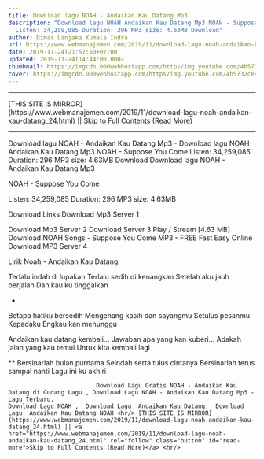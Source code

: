 ```yaml
---
title: Download lagu NOAH - Andaikan Kau Datang Mp3
description: "Download lagu NOAH Andaikan Kau Datang Mp3 NOAH - Suppose You Come
  Listen: 34,259,085 Duration: 296 MP3 size: 4.63MB Download"
author: Dimas Lanjaka Kumala Indra
url: https://www.webmanajemen.com/2019/11/download-lagu-noah-andaikan-kau-datang_24.html
date: 2019-11-24T21:57:50+07:00
updated: 2019-11-24T14:44:00.000Z
thumbnail: https://imgcdn.000webhostapp.com/https/img.youtube.com/4b5732ce420e9e6b2886f399da865fca.jpeg
cover: https://imgcdn.000webhostapp.com/https/img.youtube.com/4b5732ce420e9e6b2886f399da865fca.jpeg
---
```


<hr/> [THIS SITE IS MIRROR](https://www.webmanajemen.com/2019/11/download-lagu-noah-andaikan-kau-datang_24.html) || <a href="https://www.webmanajemen.com/2019/11/download-lagu-noah-andaikan-kau-datang_24.html" rel="follow" class="button" id="read-more">Skip to Full Contents (Read More)</a> <hr/> Download lagu NOAH - Andaikan Kau Datang Mp3 - Download lagu NOAH Andaikan Kau Datang Mp3 NOAH - Suppose You Come Listen: 34,259,085 Duration: 296 MP3 size: 4.63MB Download Download lagu NOAH - Andaikan Kau Datang Mp3

  NOAH - Suppose You Come 

  Listen: 34,259,085 
  Duration: 296 
  MP3 size: 4.63MB 

  Download Links 
  Download Mp3 Server 1 

  Download Mp3 Server 2 
  Download Server 3 
  Play / Stream [4.63 MB] Download NOAH Songs - Suppose You Come MP3 - FREE Fast Easy Online 
  Download MP3 Server 4 


                             
Lirik Noah - Andaikan Kau Datang:
                             
Terlalu indah di lupakan
  Terlalu sedih di kenangkan
  Setelah aku jauh berjalan
  Dan kau ku tinggalkan
  
  *
  Betapa hatiku bersedih
  Mengenang kasih dan sayangmu
  Setulus pesanmu
  Kepadaku
  Engkau kan menunggu
  
  Andaikan kau datang kembali...
  Jawaban apa yang kan kuberi...
  Adakah jalan yang kau temui
  Untuk kita kembali lagi
  
  **
  Bersinarlah bulan purnama
  Seindah serta tulus cintanya
  Bersinarlah terus sampai nanti
  Lagu ini ku akhiri                                 
                                 
                             Download Lagu Gratis NOAH - Andaikan Kau Datang di Gudang Lagu , Download Lagu NOAH - Andaikan Kau Datang Mp3 - Lagu Terbaru.                                                         Download Lagu NOAH ,  Download Lagu  Andaikan Kau Datang,  Download Lagu  Andaikan Kau Datang NOAH <hr/> [THIS SITE IS MIRROR](https://www.webmanajemen.com/2019/11/download-lagu-noah-andaikan-kau-datang_24.html) || <a href="https://www.webmanajemen.com/2019/11/download-lagu-noah-andaikan-kau-datang_24.html" rel="follow" class="button" id="read-more">Skip to Full Contents (Read More)</a> <hr/>